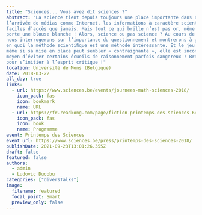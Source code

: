 ```yaml
---
title: "Sciences... Vous avez dit sciences ?"
abstract: "La science tient depuis toujours une place importante dans notre société et dans nos vies. Et avec 
l’arrivée de médias comme Internet, les informations à caractère scientiﬁque sont aujourd’hui plus 
faciles d’accès que jamais. Mais tout ce qui brille n’est pas or, même si la personne qui l’afﬁrme 
porte une blouse blanche ! Alors, science ou pas science ? Au cours de cette conférence, nous 
nous interrogerons sur l’importance du questionnement et montrerons à grand renfort d’exemples 
en quoi la méthode scientiﬁque est une méthode intéressante. Et le jeu en vaut la chandelle : 
même si sa mise en place peut sembler « contraignante », elle est incontestablement le meilleur 
moyen d’éviter certains écueils de raisonnement parfois dangereux ! Bref, une conférence ludique 
pour s’initier à l’esprit critique !"
location: Université de Mons (Belgique)
date: 2018-03-22
all_day: true
links:
  - url: https://www.sciences.be/events/journees-math-sciences-2018/
    icon_pack: fas
    icon: bookmark
    name: URL
  - url: https://fr.readkong.com/page/fiction-printemps-des-sciences-6443489
    icon_pack: fas
    icon: book
    name: Programme
event: Printemps des Sciences
event_url: https://www.sciences.be/press/printemps-des-sciences-2018/
publishDate: 2021-09-23T13:01:26.355Z
draft: false
featured: false
authors:
  - admin
  - Ludovic Ducobu
categories: ["diversTalks"]
image:
  filename: featured
  focal_point: Smart
  preview_only: false
---
```

